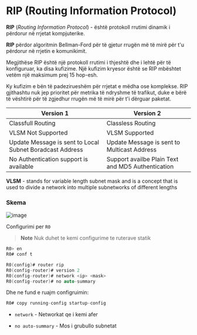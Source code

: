 # RIP (Routing Information Protocol)

**RIP** (_Routing Information Protocol_) - është protokoll rrutimi dinamik i përdorur në rrjetat kompjuterike.

**RIP** përdor algoritmin Bellman-Ford për të gjetur rrugën më të mirë për t'u përdorur në rrjetin e komunikimit.

Megjithëse RIP është një protokoll rrutimi i thjeshtë dhe i lehtë për të konfiguruar, ka disa kufizime. Një kufizim kryesor është se RIP mbështet vetëm një maksimum prej 15 hop-esh.

Ky kufizim e bën të padezirueshëm për rrjetat e mëdha ose komplekse. RIP gjithashtu nuk jep prioritet për metrika të ndryshme të trafikut, duke e bërë të vështirë për të zgjedhur rrugën më të mirë për t'i dërguar paketat.

| Version 1                                                | Version 2                                         |
| -------------------------------------------------------- | ------------------------------------------------- |
| Classfull Routing                                        | Classless Routing                                 |
| VLSM Not Supported                                       | VLSM Supported                                    |
| Update Message is sent to Local Subnet Boradcast Address | Update Message is sent to Multicast Address       |
| No Authentication support is available                   | Support availbe Plain Text and MD5 Authentication |

**VLSM** - stands for variable length subnet mask and is a concept that is used to divide a network into multiple subnetworks of different lengths


### Skema

![image](https://github.com/AlpetGexha/UPZ-TIT/assets/50520333/8c73b8ef-ad1e-45c1-a199-cd802dac0236)



Configurimi per `R0`

> **Note** Nuk duhet te kemi configurime te ruterave statik

```c
R0> en
R0# conf t

R0(config)# router rip
R0(config-router)# version 2
R0(config-router)# network <ip> <mask>
R0(config-router)# no auto-summary
```

Dhe ne fund e ruajm configruimin: 
```c
R0# copy running-config startup-config
```

- `network` - Networkat qe i kemi afer

- `no auto-summary` - Mos i grubullo subnetat



